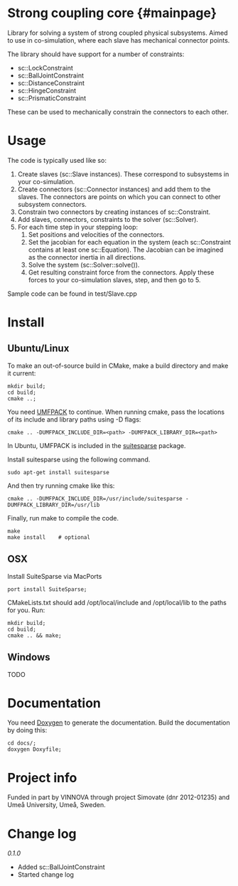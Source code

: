 Strong coupling core                                                 {#mainpage}
====================

Library for solving a system of strong coupled physical subsystems. Aimed to use
in co-simulation, where each slave has mechanical connector points.

The library should have support for a number of constraints:

* sc::LockConstraint
* sc::BallJointConstraint
* sc::DistanceConstraint
* sc::HingeConstraint
* sc::PrismaticConstraint

These can be used to mechanically constrain the connectors to each other.

# Usage

The code is typically used like so:

1.  Create slaves (sc::Slave instances). These correspond to subsystems in your
    co-simulation.
2.  Create connectors (sc::Connector instances) and add them to the slaves. The
    connectors are points on which you can connect to other subsystem connectors.
3.  Constrain two connectors by creating instances of sc::Constraint.
4.  Add slaves, connectors, constraints to the solver (sc::Solver).
5.  For each time step in your stepping loop:
    1.  Set positions and velocities of the connectors.
    2.  Set the jacobian for each equation in the system (each sc::Constraint
        contains at least one sc::Equation). The Jacobian can be imagined as the
        connector inertia in all directions.
    3.  Solve the system (sc::Solver::solve()).
    4.  Get resulting constraint force from the connectors. Apply these forces to your
        co-simulation slaves, step, and then go to 5.

Sample code can be found in test/Slave.cpp

# Install

## Ubuntu/Linux

To make an out-of-source build in CMake, make a build directory and make it current:

    mkdir build;
    cd build;
    cmake ..;

You need [UMFPACK](http://www.cise.ufl.edu/research/sparse/umfpack/) to continue.
When running cmake, pass the locations of its include and library paths using -D
flags:

    cmake .. -DUMFPACK_INCLUDE_DIR=<path> -DUMFPACK_LIBRARY_DIR=<path>

In Ubuntu, UMFPACK is included in the
[suitesparse](https://launchpad.net/ubuntu/+source/suitesparse) package.

Install suitesparse using the following command.

    sudo apt-get install suitesparse

And then try running cmake like this:

    cmake .. -DUMFPACK_INCLUDE_DIR=/usr/include/suitesparse -DUMFPACK_LIBRARY_DIR=/usr/lib

Finally, run make to compile the code.

    make
    make install    # optional

## OSX
Install SuiteSparse via MacPorts

    port install SuiteSparse;

CMakeLists.txt should add /opt/local/include and /opt/local/lib to the paths for you. Run:

    mkdir build;
    cd build;
    cmake .. && make;

## Windows
TODO

# Documentation

You need [Doxygen](http://www.stack.nl/~dimitri/doxygen/) to generate the
documentation. Build the documentation by doing this:

    cd docs/;
    doxygen Doxyfile;

# Project info
Funded in part by VINNOVA through project Simovate (dnr 2012-01235) and Umeå University, Umeå, Sweden.

# Change log

*0.1.0*

* Added sc::BallJointConstraint
* Started change log

